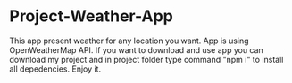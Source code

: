 # Project-Weather-App
This app present weather for any location you want. App is using OpenWeatherMap API.
If you want to download and use app you can download my project and in project folder type command "npm i" to install all depedencies. Enjoy it.
